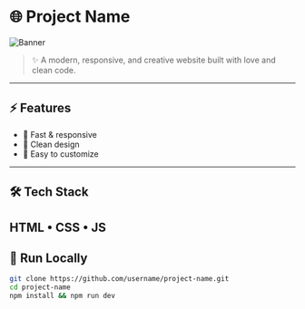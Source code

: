 # 🌐 Project Name

![Banner](https://media.giphy.com/media/v1.Y2lkPTc5MGI3NjExNnJybWh1cW5nd2xsdTJ0cmZtOXZvZXdwOXIxaG01bXFodmptdHJodiZlcD12MV9naWZzX3NlYXJjaCZjdD1n/pPOR2prgwlCyOAlxgH/giphy.gif)

> ✨ A modern, responsive, and creative website built with love and clean code.

---

## ⚡️ Features
- 🚀 Fast & responsive  
- 🎨 Clean design   
- 🔧 Easy to customize  

---

## 🛠 Tech Stack
HTML • CSS • JS
---

## 🚀 Run Locally
```bash
git clone https://github.com/username/project-name.git
cd project-name
npm install && npm run dev
